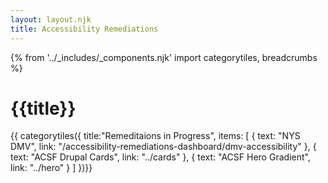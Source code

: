 ```yaml
---
layout: layout.njk
title: Accessibility Remediations
---
```

{% from '../_includes/_components.njk' import categorytiles, breadcrumbs  %}

# {{title}}

{{ categorytiles({ 
    title:"Remeditaions in Progress",
     items: [
    {
      text: "NYS DMV",
      link: "/accessibility-remediations-dashboard/dmv-accessibility"
    },
    {
      text: "ACSF Drupal Cards",
      link: "../cards"
    },
    {
      text: "ACSF Hero Gradient",
      link: "../hero"
    }
  ]
})}}